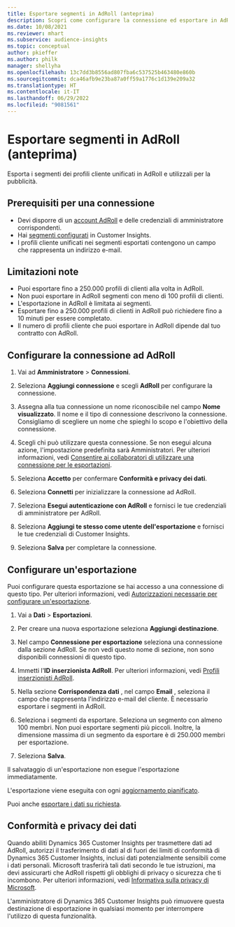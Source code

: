 ```yaml
---
title: Esportare segmenti in AdRoll (anteprima)
description: Scopri come configurare la connessione ed esportare in AdRoll.
ms.date: 10/08/2021
ms.reviewer: mhart
ms.subservice: audience-insights
ms.topic: conceptual
author: pkieffer
ms.author: philk
manager: shellyha
ms.openlocfilehash: 13c7dd3b8556ad807fba6c537525b463480e860b
ms.sourcegitcommit: dca46afb9e23ba87a0ff59a1776c1d139e209a32
ms.translationtype: HT
ms.contentlocale: it-IT
ms.lasthandoff: 06/29/2022
ms.locfileid: "9081561"
---
```

# <a name="export-segments-to-adroll-preview"></a>Esportare segmenti in AdRoll (anteprima)

Esporta i segmenti dei profili cliente unificati in AdRoll e utilizzali per la pubblicità. 

## <a name="prerequisites-for-a-connection"></a>Prerequisiti per una connessione

- Devi disporre di un [account AdRoll](https://www.adroll.com/) e delle credenziali di amministratore corrispondenti.
- Hai [segmenti configurati](segments.md) in Customer Insights.
- I profili cliente unificati nei segmenti esportati contengono un campo che rappresenta un indirizzo e-mail.

## <a name="known-limitations"></a>Limitazioni note

- Puoi esportare fino a 250.000 profili di clienti alla volta in AdRoll.
- Non puoi esportare in AdRoll segmenti con meno di 100 profili di clienti. 
- L'esportazione in AdRoll è limitata ai segmenti.
- Esportare fino a 250.000 profili di clienti in AdRoll può richiedere fino a 10 minuti per essere completato. 
- Il numero di profili cliente che puoi esportare in AdRoll dipende dal tuo contratto con AdRoll.

## <a name="set-up-connection-to-adroll"></a>Configurare la connessione ad AdRoll

1. Vai ad **Amministratore** > **Connessioni**.

1. Seleziona **Aggiungi connessione** e scegli **AdRoll** per configurare la connessione.

1. Assegna alla tua connessione un nome riconoscibile nel campo **Nome visualizzato**. Il nome e il tipo di connessione descrivono la connessione. Consigliamo di scegliere un nome che spieghi lo scopo e l'obiettivo della connessione.

1. Scegli chi può utilizzare questa connessione. Se non esegui alcuna azione, l'impostazione predefinita sarà Amministratori. Per ulteriori informazioni, vedi [Consentire ai collaboratori di utilizzare una connessione per le esportazioni](connections.md#allow-contributors-to-use-a-connection-for-exports).

1. Seleziona **Accetto** per confermare **Conformità e privacy dei dati**.

1. Seleziona **Connetti** per inizializzare la connessione ad AdRoll.

1. Seleziona **Esegui autenticazione con AdRoll** e fornisci le tue credenziali di amministratore per AdRoll. 

1. Seleziona **Aggiungi te stesso come utente dell'esportazione** e fornisci le tue credenziali di Customer Insights.

1. Seleziona **Salva** per completare la connessione.

## <a name="configure-an-export"></a>Configurare un'esportazione

Puoi configurare questa esportazione se hai accesso a una connessione di questo tipo. Per ulteriori informazioni, vedi [Autorizzazioni necessarie per configurare un'esportazione](export-destinations.md#set-up-a-new-export).

1. Vai a **Dati** > **Esportazioni**.

1. Per creare una nuova esportazione seleziona **Aggiungi destinazione**.

1. Nel campo **Connessione per esportazione** seleziona una connessione dalla sezione AdRoll. Se non vedi questo nome di sezione, non sono disponibili connessioni di questo tipo.

1. Immetti l'**ID inserzionista AdRoll**. Per ulteriori informazioni, vedi [Profili inserzionisti AdRoll](https://help.adroll.com/hc/articles/212011838-Advertiser-Profiles).

1. Nella sezione **Corrispondenza dati** , nel campo **Email** , seleziona il campo che rappresenta l'indirizzo e-mail del cliente. È necessario esportare i segmenti in AdRoll.

1. Seleziona i segmenti da esportare. Seleziona un segmento con almeno 100 membri. Non puoi esportare segmenti più piccoli. Inoltre, la dimensione massima di un segmento da esportare è di 250.000 membri per esportazione. 

1. Seleziona **Salva**.

Il salvataggio di un'esportazione non esegue l'esportazione immediatamente.

L'esportazione viene eseguita con ogni [aggiornamento pianificato](system.md#schedule-tab). 

Puoi anche [esportare i dati su richiesta](export-destinations.md#run-exports-on-demand). 


## <a name="data-privacy-and-compliance"></a>Conformità e privacy dei dati

Quando abiliti Dynamics 365 Customer Insights per trasmettere dati ad AdRoll, autorizzi il trasferimento di dati al di fuori dei limiti di conformità di Dynamics 365 Customer Insights, inclusi dati potenzialmente sensibili come i dati personali. Microsoft trasferirà tali dati secondo le tue istruzioni, ma devi assicurarti che AdRoll rispetti gli obblighi di privacy o sicurezza che ti incombono. Per ulteriori informazioni, vedi [Informativa sulla privacy di Microsoft](https://go.microsoft.com/fwlink/?linkid=396732).

L'amministratore di Dynamics 365 Customer Insights può rimuovere questa destinazione di esportazione in qualsiasi momento per interrompere l'utilizzo di questa funzionalità.

